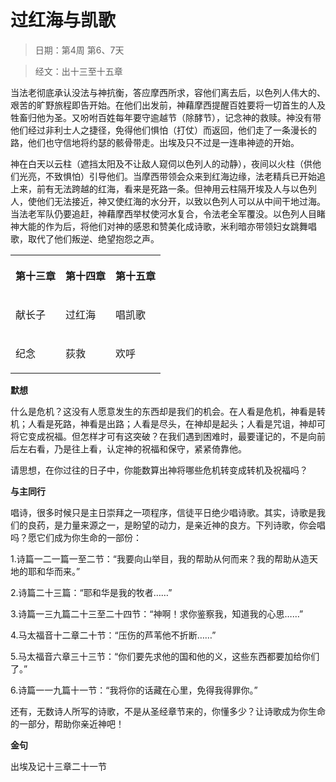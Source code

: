 # 过红海与凯歌 

> 日期：第4周 第6、7天

> 经文：出十三至十五章

当法老彻底承认没法与神抗衡，答应摩西所求，容他们离去后，以色列人伟大的、艰苦的旷野旅程即告开始。在他们出发前，神藉摩西提醒百姓要将一切首生的人及牲畜归他为圣。又吩咐百姓每年要守逾越节（除酵节），记念神的救赎。神没有带他们经过非利士人之捷径，免得他们惧怕（打仗）而返回，他们走了一条漫长的路，他们也守信地将约瑟的骸骨带走。出埃及只不过是一连串神迹的开始。

神在白天以云柱（遮挡太阳及不让敌人窥伺以色列人的动静），夜间以火柱（供他们光亮，不致惧怕）引导他们。当摩西带领会众来到红海边缘，法老精兵已开始追上来，前有无法跨越的红海，看来是死路一条。但神用云柱隔开埃及人与以色列人，使他们无法接近，神又使红海的水分开，以致以色列人可以从中间干地过海。当法老军队仍要追赶，神藉摩西举杖使河水复合，令法老全军覆没。以色列人目睹神大能的作为后，将他们对神的感恩和赞美化成诗歌，米利暗亦带领妇女跳舞唱歌，取代了他们叛逆、绝望抱怨之声。

<table>
 <tbody>
  <tr>
   <th><p>第十三章</p></th>
   <th><p>第十四章</p></th>
   <th><p>第十五章</p></th>
  </tr>
  <tr>
   <td><p>献长子</p></td>
   <td><p>过红海</p></td>
   <td><p>唱凯歌</p></td>
  </tr>
  <tr>
   <td><p>纪念</p></td>
   <td><p>荻救</p></td>
   <td><p>欢呼</p></td>
  </tr>
 </tbody>
</table>

**默想**

什么是危机？这没有人愿意发生的东西却是我们的机会。在人看是危机，神看是转机；人看是死路，神看是出路；人看是尽头，在神却是起头；人看是咒诅，神却可将它变成祝福。但怎样才可有这突破？在我们遇到困难时，最要谨记的，不是向前后左右看，乃是往上看，认定神的祝福和保守，紧紧倚靠他。

请思想，在你过往的日子中，你能数算出神将哪些危机转变成转机及祝福吗？

**与主同行**

唱诗，很多时候只是主日崇拜之一项程序，信徒平日绝少唱诗歌。其实，诗歌是我们的良药，是力量来源之一，是盼望的动力，是亲近神的良方。下列诗歌，你会唱吗？愿它们成为你生命的一部份：

1.诗篇一二一篇一至二节：“我要向山举目，我的帮助从何而来？我的帮助从造天地的耶和华而来。”

2.诗篇二十三篇：“耶和华是我的牧者……”

3.诗篇一三九篇二十三至二十四节：“神啊！求你鉴察我，知道我的心思……”

4.马太福音十二章二十节：“压伤的芦苇他不折断……”

5.马太福音六章三十三节：“你们要先求他的国和他的义，这些东西都要加给你们了。”

6.诗篇一一九篇十一节：“我将你的话藏在心里，免得我得罪你。”

还有，无数诗人所写的诗歌，不是从圣经章节来的，你懂多少？让诗歌成为你生命的一部分，帮助你亲近神吧！

**金句**

出埃及记十三章二十一节



